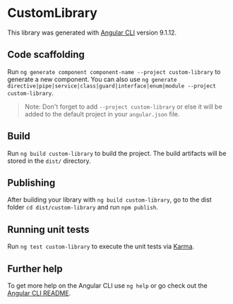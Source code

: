 # CustomLibrary

This library was generated with [Angular CLI](https://github.com/angular/angular-cli) version 9.1.12.

## Code scaffolding

Run `ng generate component component-name --project custom-library` to generate a new component. You can also use `ng generate directive|pipe|service|class|guard|interface|enum|module --project custom-library`.
> Note: Don't forget to add `--project custom-library` or else it will be added to the default project in your `angular.json` file. 

## Build

Run `ng build custom-library` to build the project. The build artifacts will be stored in the `dist/` directory.

## Publishing

After building your library with `ng build custom-library`, go to the dist folder `cd dist/custom-library` and run `npm publish`.

## Running unit tests

Run `ng test custom-library` to execute the unit tests via [Karma](https://karma-runner.github.io).

## Further help

To get more help on the Angular CLI use `ng help` or go check out the [Angular CLI README](https://github.com/angular/angular-cli/blob/master/README.md).
